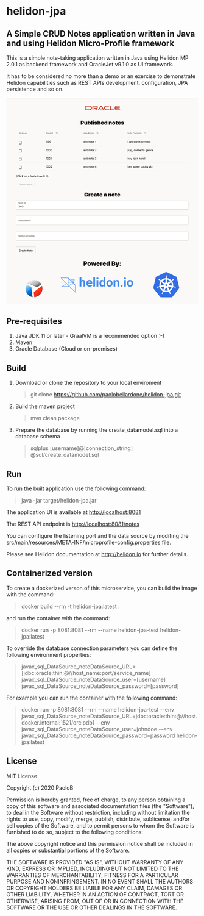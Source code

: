 # helidon-jpa

## A Simple CRUD Notes application written in Java and using Helidon Micro-Profile framework

This is a simple note-taking application written in Java using Helidon MP 2.0.1 as backend framework and OracleJet v9.1.0 as UI framework.

It has to be considered no more than a demo or an exercise to demonstrate Helidon capabilities such as REST APIs development, configuration, JPA persistence and so on.

![Screenshot](/docs/images/screenshot.png)

## Pre-requisites

1. Java JDK 11 or later - GraalVM is a recommended option :-)
2. Maven
3. Oracle Database (Cloud or on-premises)

## Build

1. Download or clone the repository to your local enviroment
   > git clone <https://github.com/paolobellardone/helidon-jpa.git>
2. Build the maven project
   > mvn clean package
3. Prepare the database by running the create_datamodel.sql into a database schema
   > sqlplus [username]@[connection_string]
   > @sql/create_datamodel.sql

## Run

To run the built application use the following command:
> java -jar target/helidon-jpa.jar

The application UI is available at <http://localhost:8081>

The REST API endpoint is <http://localhost:8081/notes>

You can configure the listening port and the data source by modifing the src/main/resources/META-INF/microprofile-config.properties file.

Please see Helidon documentation at <http://helidon.io> for further details.

## Containerized version

To create a dockerized verson of this microservice, you can build the image with the command:
   > docker build --rm -t helidon-jpa:latest .

and run the container with the command:
   > docker run -p 8081:8081 --rm --name helidon-jpa-test helidon-jpa:latest

To override the database connection parameters you can define the following environment properties:
   > javax_sql_DataSource_noteDataSource_URL=[jdbc:oracle:thin:@//host_name:port/service_name]
   > javax_sql_DataSource_noteDataSource_user=[username]
   > javax_sql_DataSource_noteDataSource_password=[password]

For example you can run the container with the following command:
   > docker run -p 8081:8081 --rm --name helidon-jpa-test --env javax_sql_DataSource_noteDataSource_URL=jdbc:oracle:thin:@//host.docker.internal:1521/orclpdb1 --env javax_sql_DataSource_noteDataSource_user=johndoe --env javax_sql_DataSource_noteDataSource_password=password helidon-jpa:latest
## License

MIT License

Copyright (c) 2020 PaoloB

Permission is hereby granted, free of charge, to any person obtaining a copy
of this software and associated documentation files (the "Software"), to deal
in the Software without restriction, including without limitation the rights
to use, copy, modify, merge, publish, distribute, sublicense, and/or sell
copies of the Software, and to permit persons to whom the Software is
furnished to do so, subject to the following conditions:

The above copyright notice and this permission notice shall be included in all
copies or substantial portions of the Software.

THE SOFTWARE IS PROVIDED "AS IS", WITHOUT WARRANTY OF ANY KIND, EXPRESS OR
IMPLIED, INCLUDING BUT NOT LIMITED TO THE WARRANTIES OF MERCHANTABILITY,
FITNESS FOR A PARTICULAR PURPOSE AND NONINFRINGEMENT. IN NO EVENT SHALL THE
AUTHORS OR COPYRIGHT HOLDERS BE LIABLE FOR ANY CLAIM, DAMAGES OR OTHER
LIABILITY, WHETHER IN AN ACTION OF CONTRACT, TORT OR OTHERWISE, ARISING FROM,
OUT OF OR IN CONNECTION WITH THE SOFTWARE OR THE USE OR OTHER DEALINGS IN THE
SOFTWARE.
